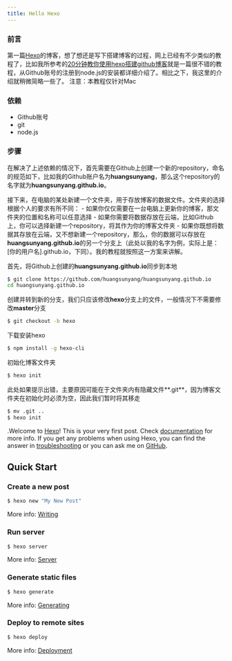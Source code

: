 ```yaml
---
title: Hello Hexo
---
```

### 前言
第一篇[Hexo](https://hexo.io/)的博客，想了想还是写下搭建博客的过程，网上已经有不少类似的教程了，比如我所参考的[20分钟教你使用hexo搭建github博客](http://www.jianshu.com/p/e99ed60390a8)就是一篇很不错的教程，从Github账号的注册到node.js的安装都详细介绍了。相比之下，我这里的介绍就稍微简略一些了。
注意：本教程仅针对Mac

### 依赖
- Github账号
- git
- node.js

### 步骤
在解决了上述依赖的情况下，首先需要在Github上创建一个新的repository，命名的规范如下，比如我的Github账户名为**huangsunyang**，那么这个repository的名字就为**huangsunyang.github.io**。

接下来，在电脑的某处新建一个文件夹，用于存放博客的数据文件。文件夹的选择根据个人的要求有所不同：
    - 如果你仅仅需要在一台电脑上更新你的博客，那文件夹的位置和名称可以任意选择
    - 如果你需要将数据存放在云端，比如Github上，你可以选择新建一个repository，将其作为你的博客文件夹
    - 如果你既想将数据其存放在云端，又不想新建一个repository，那么，你的数据可以存放在**huangsunyang.github.io**的另一个分支上（此处以我的名字为例，实际上是：[你的用户名].github.io，下同）。我的教程就按照这一方案来讲解。

首先，将Github上创建的**huangsunyang.github.io**同步到本地
``` bash
$ git clone https://github.com/huangsunyang/huangsunyang.github.io
cd huangsunyang.github.io
```
创建并转到新的分支，我们只应该修改**hexo**分支上的文件，一般情况下不需要修改**master**分支

``` bash
$ git checkout -b hexo
```

下载安装hexo
``` bash
$ npm install -g hexo-cli
```

初始化博客文件夹
``` bash
$ hexo init
```

此处如果提示出错，主要原因可能在于文件夹内有隐藏文件**.git**，因为博客文件夹在初始化时必须为空，因此我们暂时将其移走
``` bash
$ mv .git ..
$ hexo init

```


.Welcome to [Hexo](https://hexo.io/)! This is your very first post. Check [documentation](https://hexo.io/docs/) for more info. If you get any problems when using Hexo, you can find the answer in [troubleshooting](https://hexo.io/docs/troubleshooting.html) or you can ask me on [GitHub](https://github.com/hexojs/hexo/issues).

## Quick Start

### Create a new post

``` bash
$ hexo new "My New Post"
```

More info: [Writing](https://hexo.io/docs/writing.html)

### Run server

``` bash
$ hexo server
```

More info: [Server](https://hexo.io/docs/server.html)

### Generate static files

``` bash
$ hexo generate
```

More info: [Generating](https://hexo.io/docs/generating.html)

### Deploy to remote sites

``` bash
$ hexo deploy
```

More info: [Deployment](https://hexo.io/docs/deployment.html)
